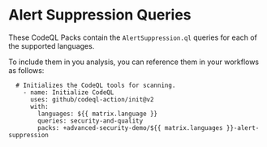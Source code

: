 # Alert Suppression Queries 

These CodeQL Packs contain the `AlertSuppression.ql` queries for each of the supported languages. 

To include them in you analysis, you can reference them in your workflows as follows:

```CodeQL 
  # Initializes the CodeQL tools for scanning.
    - name: Initialize CodeQL
      uses: github/codeql-action/init@v2
      with:
        languages: ${{ matrix.language }}
        queries: security-and-quality
        packs: +advanced-security-demo/${{ matrix.languages }}-alert-suppression
```
